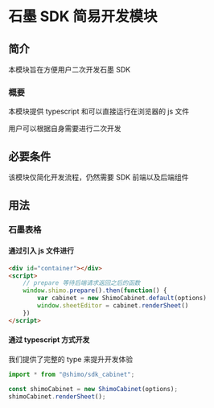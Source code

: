 # 石墨 SDK 简易开发模块 


## 简介
本模块旨在方便用户二次开发石墨 SDK

### 概要
本模块提供 typescript 和可以直接运行在浏览器的 js 文件

用户可以根据自身需要进行二次开发

## 必要条件
该模块仅简化开发流程，仍然需要 SDK 前端以及后端组件

## 用法

### 石墨表格

#### 通过引入 js 文件进行
```html
<div id="container"></div>
<script>
    // prepare 等待后端请求返回之后的函数
    window.shimo.prepare().then(function() {
        var cabinet = new ShimoCabinet.default(options)
        window.sheetEditor = cabinet.renderSheet()
    })
</script>
```

#### 通过 typescript 方式开发
我们提供了完整的 type 来提升开发体验

```js
import * from "@shimo/sdk_cabinet";

const shimoCabinet = new ShimoCabinet(options);
shimoCabinet.renderSheet();
```

